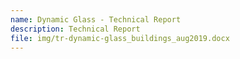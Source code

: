 ```yaml
---
name: Dynamic Glass - Technical Report
description: Technical Report
file: img/tr-dynamic-glass_buildings_aug2019.docx
---
```


